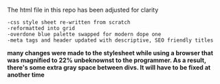 The html file in this repo has been adjusted for clarity

    -css style sheet re-written from scratch 
    -reformatted into grid
    -overdone blue palette swapped for modern dope one
    -meta tags and header updated with descriptive, SEO friendly titles
    

**many changes were made to the stylesheet while using a browser that was magnified to 22% unbeknownst to the programmer. As a result, there's some extra gray space between divs. It will have to be fixed at another time**
